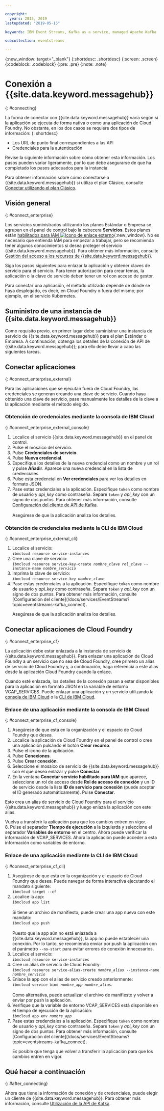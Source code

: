 ```yaml
---

copyright:
  years: 2015, 2019
lastupdated: "2019-05-15"

keywords: IBM Event Streams, Kafka as a service, managed Apache Kafka

subcollection: eventstreams

---
```


{:new_window: target="_blank"}
{:shortdesc: .shortdesc}
{:screen: .screen}
{:codeblock: .codeblock}
{:pre: .pre}
{:note: .note}


# Conexión a {{site.data.keyword.messagehub}}
{: #connecting}

La forma de conectar con {{site.data.keyword.messagehub}} varía según si la aplicación se ejecuta de forma nativa o como una aplicación de Cloud Foundry. No obstante, en los dos casos se requiere dos tipos de información: 
{: shortdesc}

* Los URL de punto final correspondientes a las API
* Credenciales para la autenticación

Revise la siguiente información sobre cómo obtener esta información. Los pasos pueden variar ligeramente, por lo que debe asegurarse de que ha completado los pasos adecuados para la instancia.

Para obtener información sobre cómo conectarse a {{site.data.keyword.messagehub}} si utiliza el plan Clásico, consulte [Conectar utilizando el plan Clásico](/docs/services/EventStreams?topic=eventstreams-connecting_classic).


## Visión general
{: #connect_enterprise}

Los servicios suministrados utilizando los planes Estándar o Empresa se agrupan en el panel de control bajo la cabecera **Servicios**. Estos planes están [habilitados para IAM ![Icono de enlace externo](../../icons/launch-glyph.svg "Icono de enlace externo")](/docs/iam?topic=iam-getstarted#getstarted){:new_window}. No es necesario que entienda IAM para empezar a trabajar, pero se recomienda tener algunos conocimientos si desea proteger el servicio {{site.data.keyword.messagehub}}. Para obtener más información, consulte
[Gestión del acceso a los recursos de {{site.data.keyword.messagehub}}](/docs/services/EventStreams?topic=eventstreams-security).

Siga los pasos siguientes para enlazar la aplicación y obtener claves de servicio para el servicio. Para tener autorización para crear temas, la aplicación o la clave de servicio deben tener un rol con acceso de gestor.

Para conectar una aplicación, el método utilizado depende de dónde se haya desplegado, es decir, en Cloud Foundry o fuera del mismo; por ejemplo, en el servicio Kubernetes.

## Suministro de una instancia de {{site.data.keyword.messagehub}}

Como requisito previo, en primer lugar debe suministrar una instancia de servicio de {{site.data.keyword.messagehub}} para el plan Estándar o Empresa. A continuación, obtenga los detalles de la conexión de API de {{site.data.keyword.messagehub}}; para ello debe llevar a cabo las siguientes tareas.

## Conectar aplicaciones 
{: #connect_enterprise_external}

Para las aplicaciones que se ejecutan fuera de Cloud Foundry, las credenciales se generan creando una clave de servicio. Cuando haya obtenido una clave de servicio, pase manualmente los detalles de la clave a la aplicación mediante el método elegido.

### Obtención de credenciales mediante la consola de IBM Cloud
{: #connect_enterprise_external_console}

1. Localice el servicio {{site.data.keyword.messagehub}} en el panel de control.
2. Pulse el mosaico del servicio.
3. Pulse **Credenciales de servicio**.
4. Pulse **Nueva credencial**. 
5. Especifique los detalles de la nueva credencial como un nombre y un rol y pulse **Añadir**. Aparece una nueva credencial en la lista de credenciales.
6. Pulse esta credencial en **Ver credenciales** para ver los detalles en formato JSON.
7. Pase estas credenciales a la aplicación. Especifique <code>token</code> como nombre de usuario y <var class="keyword varname">api_key</var> como contraseña. Separe <code>token</code>
y <var class="keyword varname">api_key</var> con un signo de dos puntos. Para obtener más información, consulte [Configuración del cliente de API de Kafka](/docs/services/EventStreams?topic=eventstreams-kafka_using#kafka_api_client).
   <br/><br/>Asegúrese de que la aplicación analiza los detalles.

### Obtención de credenciales mediante la CLI de IBM Cloud
{: #connect_enterprise_external_cli}

<ol>
<li>Localice el servicio:<br/>
<code>ibmcloud resource service-instances</code></li>
<li>Cree una clave de servicio:<br/>
<code>ibmcloud resource service-key-create <var class="keyword varname">nombre_clave</var> <var class="keyword varname">rol_clave</var> --instance-name <var class="keyword varname">nombre_servicio</var></code></li>
<li>Imprima la clave de servicio:<br/>
<code>ibmcloud resource service-key <var class="keyword varname">nombre_clave</var></code></li>
<li>Pase estas credenciales a la aplicación. Especifique <code>token</code> como nombre de usuario y <var class="keyword varname">api_key</var> como contraseña. Separe <code>token</code>
y <var class="keyword varname">api_key</var> con un signo de dos puntos. Para obtener más información, consulte [Configuración del cliente](/docs/services/EventStreams?topic=eventstreams-kafka_connect).
<p>Asegúrese de que la aplicación analiza los detalles.</p></li>
</ol>

## Conectar aplicaciones de Cloud Foundry
{: #connect_enterprise_cf}

La aplicación debe estar enlazada a la instancia de servicio de {{site.data.keyword.messagehub}}. Para enlazar una aplicación de Cloud Foundry a un servicio que no sea de Cloud Foundry, cree primero un alias de servicio de Cloud Foundry y, a continuación, haga referencia a este alias desde la aplicación Cloud Foundry cuando la enlace. 

Cuando esté enlazada, los detalles de la conexión pasan a estar disponibles para la aplicación en formato JSON en la variable de entorno VCAP_SERVICES. Puede enlazar una aplicación y un servicio utilizando la [consola de IBM Cloud](/docs/services/EventStreams?topic=eventstreams-connecting#connect_enterprise_cf_console) o la [CLI de IBM Cloud](/docs/services/EventStreams?topic=eventstreams-connecting#connect_enterprise_cf_cli).

### Enlace de una aplicación mediante la consola de IBM Cloud
{: #connect_enterprise_cf_console}

1. Asegúrese de que está en la organización y el espacio de Cloud Foundry que desea.
2. Localice la aplicación de Cloud Foundry en el panel de control o cree una aplicación pulsando el botón **Crear recurso**.
3. Pulse el icono de la aplicación.
4. Pulse **Conexiones**.
5. Pulse **Crear conexión**.
6. Seleccione el mosaico de servicio de {{site.data.keyword.messagehub}} con el que desea enlazar y pulse **Conectar**. 
7. En la ventana **Conectar servicio habilitado para IAM** que aparece, seleccione un rol de acceso desde **Rol de acceso de conexión** y un ID de servicio desde la lista **ID de servicio para conexión** (puede aceptar el ID generado automáticamente). Pulse **Conectar**. 

  Esto crea un alias de servicio de Cloud Foundry para el servicio {{site.data.keyword.messagehub}} y luego enlaza la aplicación con este alias. 

  Vuelva a transferir la aplicación para que los cambios entren en vigor.<br/>
8. Pulse el separador **Tiempo de ejecución** a la izquierda y seleccione el separador **Variables de entorno** en el centro. Ahora puede verificar la información de VCAP_SERVICES. Ahora la aplicación puede acceder a esta información como variables de entorno. 
 

### Enlace de una aplicación mediante la CLI de IBM Cloud
{: #connect_enterprise_cf_cli}

<ol>
<li>Asegúrese de que está en la organización y el espacio de Cloud Foundry que desea. Puede navegar de forma interactiva ejecutando el mandato siguiente:<br/>
 <code>ibmcloud target --cf</code></li>
<li>Localice la app:</br>
<code>ibmcloud app list</code><br/>
<br/>
Si tiene un archivo de manifiesto, puede crear una app nueva con este mandato:<br/>
<code>ibmcloud app push</code><br/>
<br/>
Puesto que la app aún no está enlazada a {{site.data.keyword.messagehub}}, la app no puede establecer una conexión. Por lo tanto, se recomienda enviar por push la aplicación con el parámetro <code>--no-start</code> para evitar errores de conexión innecesarios.</li>
<li>Localice el servicio:</br>
<code>ibmcloud resource service-instances</code></li>
<li>Cree un alias de servicio de Cloud Foundry:<br/>
<code>ibmcloud resource service-alias-create <var class="keyword varname">nombre_alias</var> --instance-name <var class="keyword varname">nombre_servicio</var></code></li>
<li>Enlace la app con el alias de servicio creado anteriormente:<br/>
<code>ibmcloud service bind <var class="keyword varname">nombre_app</var> <var class="keyword varname">nombre_alias</var></code>.<br/>
<br/>
Como alternativa, puede actualizar el archivo de manifiesto y volver a enviar por push la aplicación.</li>
<li>Verifique que la variable de entorno VCAP_SERVICES está disponible en el tiempo de ejecución de la aplicación:<br/>
<code>ibmcloud app env <var class="keyword varname">nombre_app</var></code></li>
<li>Pase estas credenciales a la aplicación. Especifique <code>token</code> como nombre de usuario y <var class="keyword varname">api_key</var> como contraseña. Separe <code>token</code>
y <var class="keyword varname">api_key</var> con un signo de dos puntos. Para obtener más información, consulte [Configuración del cliente](/docs/services/EventStreams?topic=eventstreams-kafka_connect). 
<p>Es posible que tenga que volver a transferir la aplicación para que los cambios entren en vigor.</p></li>
</ol>


## Qué hacer a continuación
{: #after_connecting}

Ahora que tiene la información de conexión y de credenciales, puede elegir un cliente de {{site.data.keyword.messagehub}}. Para obtener más información, consulte [Utilización de la API de Kafka](/docs/services/EventStreams?topic=eventstreams-kafka_using).

<!--
Charlie said:

"Add some info describing how to take the information made available from above e.g. like the info in the Connecting a client to the Kafka API section of the alpha docs on stage 1? https://console.stage1.bluemix.net/docs/services/EventStreams/eventstreams122.html#alpha_about "
-->







 















